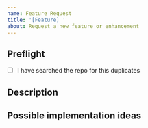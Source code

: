 ```yaml
---
name: Feature Request
title: '[Feature] '
about: Request a new feature or enhancement
---
```


## Preflight
- [ ] I have searched the repo for this duplicates

##  Description

## Possible implementation ideas
